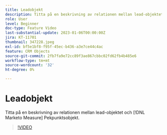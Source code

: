 ```yaml
---
title: Leadobjekt
description: Titta på en beskrivning av relationen mellan lead-objektet och [!DNL Marketo Measure] Pekpunktsobjekt.
role: User
level: Beginner
doc-type: Feature Video
last-substantial-update: 2023-01-06T00:00:00Z
jira: KT-11701
thumbnail: 347228.jpeg
exl-id: bf5e1bf8-f95f-45ec-b436-a3e7ce44c4ac
feature: CRM Objects
source-git-commit: 2fb7fa9e72cc89f3ae867cbbc02fd62fb4b485e6
workflow-type: tm+mt
source-wordcount: '32'
ht-degree: 0%

---
```


# Leadobjekt

Titta på en beskrivning av relationen mellan lead-objektet och [!DNL Marketo Measure] Pekpunktsobjekt.

>[!VIDEO](https://video.tv.adobe.com/v/347228/?quality=12&learn=on)
